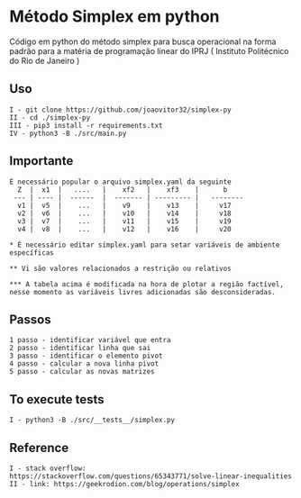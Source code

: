 # Método Simplex em python

Código em python do método simplex para busca operacional na forma padrão para a matéria de programação linear do IPRJ ( Instituto Politécnico do Rio de Janeiro )

## Uso

```
I - git clone https://github.com/joaovitor32/simplex-py
II - cd ./simplex-py
III - pip3 install -r requirements.txt
IV - python3 -B ./src/main.py
```

## Importante
```
É necessário popular o arquivo simplex.yaml da seguinte 
  Z  |  x1  |   ....   |    xf2   |    xf3    |      b   
 --- | ---- |  ------  |  ------- | --------- |   --------
  v1 |  v5  |    ...   |    v9    |    v13    |     v17 
  v2 |  v6  |    ...   |    v10   |    v14    |     v18 
  v3 |  v7  |    ...   |    v11   |    v15    |     v19 
  v4 |  v8  |    ...   |    v12   |    v16    |     v20 

* É necessário editar simplex.yaml para setar variáveis de ambiente específicas

** Vi são valores relacionados a restrição ou relativos

*** A tabela acima é modificada na hora de plotar a região factível,
nesse momento as variáveis livres adicionadas são desconsideradas.

```
## Passos

```
1 passo - identificar variável que entra
2 passo - identificar linha que sai   
3 passo - identificar o elemento pivot
4 passo - calcular a nova linha pivot
5 passo - calcular as novas matrizes
``` 

## To execute tests

```
I - python3 -B ./src/__tests__/simplex.py 
```


## Reference

```
I - stack overflow: https://stackoverflow.com/questions/65343771/solve-linear-inequalities
II - link: https://geekrodion.com/blog/operations/simplex
```
